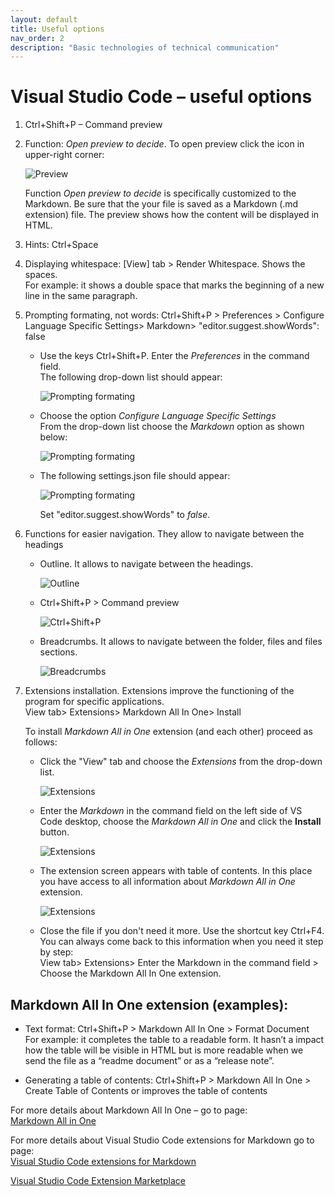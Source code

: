 ```yaml
---
layout: default
title: Useful options
nav_order: 2
description: "Basic technologies of technical communication"
---
```


# Visual Studio Code – useful options


1.	Ctrl+Shift+P – Command preview
2.	Function: *Open preview to decide*. 
    To open preview click the icon in upper-right corner:

    ![Preview](/assets/images//Open_preview_to_decide.jpg)

    Function *Open preview to decide* is specifically customized to the Markdown. Be sure that the your file is saved as a Markdown (.md extension) file. The preview shows how the content will be displayed in HTML.  
3.	Hints: Ctrl+Space  
4.	Displaying whitespace: [View] tab > Render Whitespace. Shows the spaces.  
For example: it shows a double space that marks the beginning of a new line in the same paragraph.  
5.	Prompting formating, not words: Ctrl+Shift+P > Preferences > Configure Language Specific Settings> Markdown> "editor.suggest.showWords": false  

    * Use the keys Ctrl+Shift+P. Enter the *Preferences* in the command field.   
      The following drop-down list should appear:

      ![Prompting formating](/assets/images//Prompting_formating_01.jpg)

    * Choose the option *Configure Language Specific Settings*  
      From the drop-down list choose the *Markdown* option as shown below:  

      ![Prompting formating](/assets/images//Prompting_formating_02.jpg)

    * The following settings.json file should appear:
      
      ![Prompting formating](/assets/images//Prompting_formating_03.jpg)


      Set "editor.suggest.showWords" to *false*.

6.	Functions for easier navigation.  They allow to navigate between the headings

    * Outline. It allows to navigate between the headings.  
  
      ![Outline](/assets/images//Outline.jpg)

    * Ctrl+Shift+P > Command preview
  
      ![Ctrl+Shift+P](/assets/images//Command_preview.jpg)

    * Breadcrumbs.  It allows to navigate between the folder, files and files sections.

      ![Breadcrumbs](/assets/images//Breadcrumbs.jpg)
 

7.	Extensions installation. Extensions improve the functioning of the program    for specific applications.  
View tab> Extensions> Markdown All In One> Install

    To install *Markdown All in One* extension (and each other) proceed as follows:

    * Click the "View" tab and choose the *Extensions* from the drop-down list.

      ![Extensions](/assets/images//Extensions_01.jpg)


    * Enter the *Markdown* in the command field on the left side of VS Code desktop, choose the *Markdown All in One* and click the **Install** button.

      ![Extensions](/assets/images//Extensions_02.jpg)

    * The extension screen appears with table of contents. In this place you have access to all information about *Markdown All in One* extension. 

       ![Extensions](/assets/images//Extensions_03.jpg)


    * Close the file if you don't need it more. Use the shortcut key Ctrl+F4.  
      You can always come back to this information when you need it step by step:  
      View tab> Extensions> Enter the Markdown in the command field > Choose the Markdown All In One extension.   


## Markdown All In One extension (examples):

* Text format: Ctrl+Shift+P > Markdown All In One > Format Document  
For example: it completes the table to a readable form.
It hasn’t a impact how the table will be visible in HTML but is more readable when we send the file as a “readme document” or as a “release note”.


* Generating a table of contents: Ctrl+Shift+P > Markdown All In One > Create Table of Contents 
or improves the table of contents

For more details about Markdown All In One – go to page:  
[Markdown All in One](https://marketplace.visualstudio.com/items?itemName=yzhang.markdown-all-in-one)


For more details about Visual Studio Code extensions for Markdown go to page:  
[Visual Studio Code extensions for Markdown](https://github.com/mundimark/awesome-markdown)

[Visual Studio Code Extension Marketplace](https://code.visualstudio.com/docs/editor/extension-gallery)